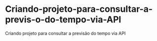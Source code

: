 # Criando-projeto-para-consultar-a-previs-o-do-tempo-via-API
Criando projeto para consultar a previsão do tempo via API
